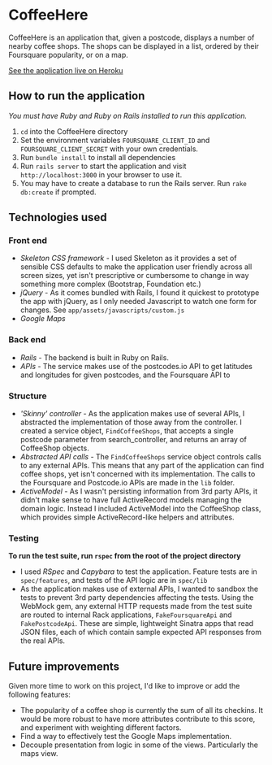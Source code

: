 # CoffeeHere

CoffeeHere is an application that, given a postcode, displays a number of nearby coffee shops. The shops can be displayed in a list, ordered by their Foursquare popularity, or on a map.

[See the application live on Heroku](https://coffeehere.herokuapp.com)

## How to run the application
*You must have Ruby and Ruby on Rails installed to run this application.*

1. `cd` into the CoffeeHere directory
2. Set the environment variables `FOURSQUARE_CLIENT_ID` and `FOURSQUARE_CLIENT_SECRET` with your own credentials.
3. Run `bundle install` to install all dependencies
4. Run `rails server` to start the application and visit `http://localhost:3000` in your browser to use it.
5. You may have to create a database to run the Rails server. Run `rake db:create` if prompted.

## Technologies used
### Front end
- *Skeleton CSS framework* - I used Skeleton as it provides a set of sensible CSS defaults to make the application user friendly across all screen sizes, yet isn't prescriptive or cumbersome to change in way something more complex (Bootstrap, Foundation etc.)
- *jQuery* - As it comes bundled with Rails, I found it quickest to prototype the app with jQuery, as I only needed Javascript to watch one form for changes. See `app/assets/javascripts/custom.js`
- *Google Maps*

### Back end
- *Rails* - The backend is built in Ruby on Rails.
- *APIs* - The service makes use of the postcodes.io API to get latitudes and longitudes for given postcodes, and the Foursquare API to 

### Structure
- *'Skinny' controller* - As the application makes use of several APIs, I abstracted the implementation of those away from the controller. I created a service object, `FindCoffeeShops`, that accepts a single postcode parameter from search_controller, and returns an array of CoffeeShop objects.
- *Abstracted API calls* - The `FindCoffeeShops` service object controls calls to any external APIs. This means that any part of the application can find coffee shops, yet isn't concerned with its implementation. The calls to the Foursquare and Postcode.io APIs are made in the `lib` folder.
- *ActiveModel* - As I wasn't persisting information from 3rd party APIs, it didn't make sense to have full ActiveRecord models managing the domain logic. Instead I included ActiveModel into the CoffeeShop class, which provides simple ActiveRecord-like helpers and attributes.

### Testing
**To run the test suite, run `rspec` from the root of the project directory**

- I used *RSpec* and *Capybara* to test the application. Feature tests are in `spec/features`, and tests of the API logic are in `spec/lib`
- As the application makes use of external APIs, I wanted to sandbox the tests to prevent 3rd party dependencies affecting the tests. Using the WebMock gem, any external HTTP requests made from the test suite are routed to internal Rack applications, `FakeFoursquareApi` and `FakePostcodeApi`. These are simple, lightweight Sinatra apps that read JSON files, each of which contain sample expected API responses from the real APIs.

## Future improvements
Given more time to work on this project, I'd like to improve or add the following features:

- The popularity of a coffee shop is currently the sum of all its checkins. It would be more robust to have more attributes contribute to this score, and experiment with weighting different factors.
- Find a way to effectively test the Google Maps implementation.
- Decouple presentation from logic in some of the views. Particularly the maps view.